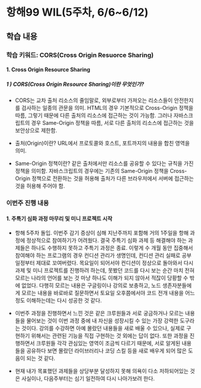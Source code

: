 # 항해99 WIL(5주차, 6/6~6/12)  

## 학습 내용

### 학습 키워드: CORS(Cross Origin Resuorce Sharing)

#### 1. Cross Origin Resource Sharing

##### 1 ) CORS(Cross Origin Resource Sharing)이란 무엇인가?

- CORS는 교차 출처 리소스의 줄임말로, 외부로부터 가져오는 리소스들이 안전한지를 검사하는 일종의 관문을 의미. HTML의 경우 기본적으로 Cross-Origin 정책을 따름, 그렇기 때문에 다른 출처의 리소스에 접근하는 것이 가능함. 그러나 자바스크립트의 경우 Same-Origin 정책을 따름, 서로 다른 출처의 리소스에 접근하는 것을 보안상으로 제한함.

- 출처(Origin)이란? URL에서 프로토콜와 호스트, 포트까지의 내용을 합친 영역을 의미.

- Same-Origin 정책이란? 같은 출처에서만 리소스를 공유할 수 있다는 규칙을 가진 정책을 의미함. 자바스크립트의 경우에는 기존의 Same-Origin 정책을 Cross-Origin 정책으로 전환하는 것을 허용해 출처가 다른 브라우저에서 서버에 접근하는 것을 허용해 주어야 함.

### 이번주 진행 내용

#### 1. 주특기 심화 과정 마무리 및 미니 프로젝트 시작

- 항해 5주차 돌입. 이번주 감기 증상이 심해 지난주까지 포함해 거의 1주일을 항해 과정에 정상적으로 참여하기가 어려웠다. 결국 주특기 심화 과제 등 해결해야 하는 과제들은 하나도 수행하지 못하고 주특기 과정은 종료. 이렇게 수 개월 동안 집중해서 참여해야 하는 프로그램의 경우 컨디션 관리가 생명인데, 컨디션 관리 실패로 공부 일정부터 제대로 꼬여버렸다. 목요일이 되어서야 컨디션이 정상으로 돌아와서 다시 과제 및 미니 프로젝트를 진행하려 하는데, 못봤던 코드를 다시 보는 순간 마치 전혀 모르는 나라의 언어를 보는 것 마냥 하나도 이해가 되지 않아서 적잖이 당황할 수 밖에 없었다. 다행히 모르는 내용은 구글링이나 강의로 보충하고, 노드 생존자분들에게 모르는 내용을 바로바로 질문하면서 토요일 오후쯤에서야 코드 전개 내용을 어느 정도 이해하는데는 다시 성공한 것 같다.

- 이번주 과정을 진행하면서 느낀 것은 같은 크루원들과 서로 궁금하거나 모르는 내용들을 물어보는 것이 이번 과정 중에 내 자신을 성장시킬 수 있는 가장 강력한 도구라는 것이다. 강의를 수강하면 아예 몰랐던 내용들을 새로 배울 수 있으나, 실제로 구현하기 위해서는 관련된 기능을 직접 구현하는 것 외에는 답이 없다. 또한 과정을 진행하면서 크루원들 각각 관심있는 영역이 조금씩 다르기 때문에, 서로 알게된 내용들을 공유하다 보면 몰랐던 라이브러리나 코딩 스킬 등을 새로 배우게 되어 많은 도음이 되는 것 같다.

- 현재 내가 목표했던 과제들을 상당부분 달성하지 못해 의욕이 다소 저하되어있는 것은 사실이나, 다음주부터는 심기 일전하여 다시 나아가보려 한다.
